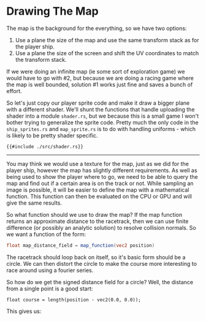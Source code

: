 # Drawing The Map

The map is the background for the everything, so we have two options:

1. Use a plane the size of the map and use the same transform stack as 
for the player ship.
2. Use a plane the size of the screen and shift the UV coordinates to
match the transform stack.

If we were doing an infinite map (ie some sort of exploration game) we 
would have to go with #2, but because we are doing a racing game where
the map is well bounded, solution #1 works just fine and saves a bunch
of effort.

So let's just copy our player sprite code and make it draw a bigger plane
with a different shader. We'll shunt the functions that handle uploading
the shader into a module `shader.rs`, but we because this is a small
game I won't bother trying to generalize the sprite code. Pretty much
the only code in the `ship_sprites.rs` and `map_sprite.rs` is to do
with handling uniforms - which is likely to be pretty shader specific.

```
{{#include ./src/shader.rs}}
```

------------------------------------

You may think we would use a texture for the map, just as we did for
the player ship, however the map has slightly different requirements.
As well as being used to show the player where to go, we need to be
able to query the map and find out if a certain area is on the track
or not. While sampling an image is possible, it will be easier to
define the map with a mathematical function. This function can then
be evaluated on the CPU or GPU and will give the same results.

So what function should we use to draw the map? If the map function
returns an approximate distance to the racetrack, then we can use 
finite difference (or possibly an analytic solution) to resolve 
collision normals. So we want a function of the form:
```glsl
float map_distance_field = map_function(vec2 position)
```

The racetrack should loop back on itself, so it's basic form should
be a circle. We can then distort the circle to make the course more
interesting to race around using a fourier series.

So how do we get the signed distance field for a circle? Well, the
distance from a single point is a good start:

```
float course = length(position - vec2(0.0, 0.0));
```
This gives us:


<canvas id="swoop_drawing_the_map"></canvas>

